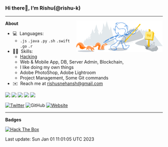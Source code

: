 <!-- START OF README -->
### Hi there👋, I’m Rishu(@rishu-k)
---

<a href="https://github.com/rishu-k"><img width="55%" align="right" alt="Github Artwork" src="https://raw.githubusercontent.com/rishu-k/rishu-k/master/assets/git-header.svg"/></a>

<!-- <h4>I like doing my own things.</h4> -->

**About**
<!-- 
- Known languages:
  - 🇷🇴 Hindi
  - 🇬🇧 English
 -->
- 💻 ​ ​Languages:
  -  `.js` `.java` `.py` `.sh` `.swift` `.go` `.r`
- 👨‍💻 ​ ​Skills: 
  - [Hacking](http://www.hackthebox.eu/badge/image/16311)
  - Web & Mobile App, DB, Server Admin, Blockchain, 
  - I like doing my own things
  - Adobe PhotoShop, Adobe Lightroom
  - Project Management, Some Git commands
- ✉️ ​ ​Reach me at rishusnehansh@gmail.com
<!-- - 🔗  ​ ​Or more at [www.rishusnehansh.com](https://www.rishusnehansh.com) -->

![](http://github-profile-summary-cards.vercel.app/api/cards/profile-details?username=rishu-k&theme=github_dark)
![](http://github-profile-summary-cards.vercel.app/api/cards/repos-per-language?username=rishu-k&theme=github_dark)
![](http://github-profile-summary-cards.vercel.app/api/cards/most-commit-language?username=rishu-k&theme=github_dark)
![](http://github-profile-summary-cards.vercel.app/api/cards/stats?username=rishu-k&theme=github_dark)
![](http://github-profile-summary-cards.vercel.app/api/cards/productive-time?username=rishu-k&theme=github_dark&utcOffset=3)

[![Twitter](https://img.shields.io/badge/Instagram-Follow-1c1c1c?style=for-the-badge&logo=instagram)](https://instagram.com/igx_chauhan)
![GitHub](https://img.shields.io/github/followers/rish-k?color=1c1c1c&label=follow&logo=github&style=for-the-badge)
[![Website](https://img.shields.io/badge/Portfolio-Visit-1c1c1c?style=for-the-badge)](https://rishu-k.github.io/Links/)

---

**Badges**

<a href="https://www.hackthebox.eu/profile/16311"><img height="58" src="http://www.hackthebox.eu/badge/image/16311" alt="Hack The Box" title="Hack The Box"></a>

<!-- START OF DYNAMIC CONTENT -->
Last update: Sun Jan 01 11:01:05 UTC 2023
<!-- END OF DYNAMIC CONTENT -->
<!-- END OF README -->
